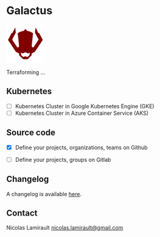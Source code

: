 # Galactus

<img src="https://github.com/nlamirault/galactus/raw/master/galactus.svg" width="100">

Terraforming ...

## Kubernetes

* [ ] Kubernetes Cluster in Google Kubernetes Engine (GKE)
* [ ] Kubernetes Cluster in Azure Container Service (AKS)

## Source code

* [x] Define your projects, organizations, teams on Github
* [ ] Define your projects, groups on Gitlab


## Changelog

A changelog is available [here](ChangeLog.md).


## Contact

Nicolas Lamirault <nicolas.lamirault@gmail.com>
